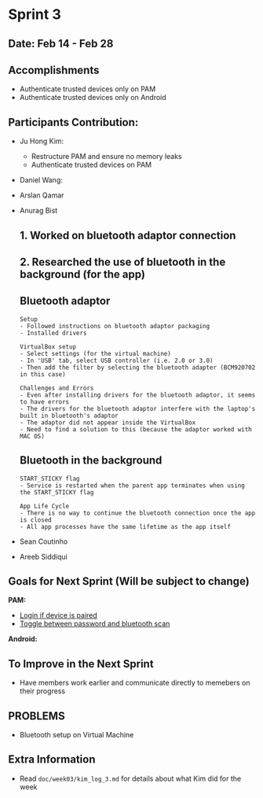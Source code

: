 # Sprint 3

## Date: Feb 14 - Feb 28

## Accomplishments
* Authenticate trusted devices only on PAM
* Authenticate trusted devices only on Android

## Participants Contribution:
* Ju Hong Kim: 
    * Restructure PAM and ensure no memory leaks
    * Authenticate trusted devices on PAM
* Daniel Wang: 

* Arslan Qamar 

* Anurag Bist

    ## 1. Worked on bluetooth adaptor connection

    ## 2. Researched the use of bluetooth in the background (for the app)

    ## Bluetooth adaptor

      Setup
      - Followed instructions on bluetooth adaptor packaging 
      - Installed drivers 

      VirtualBox setup
      - Select settings (for the virtual machine)
      - In 'USB' tab, select USB controller (i.e. 2.0 or 3.0) 
      - Then add the filter by selecting the bluetooth adapter (BCM920702 in this case)

      Challenges and Errors
      - Even after installing drivers for the bluetooth adaptor, it seems to have errors
      - The drivers for the bluetooth adaptor interfere with the laptop's built in bluetooth's adaptor
      - The adaptor did not appear inside the VirtualBox
      - Need to find a solution to this (because the adaptor worked with MAC OS)

    ## Bluetooth in the background

      START_STICKY flag
      - Service is restarted when the parent app terminates when using the START_STICKY flag

      App Life Cycle
      - There is no way to continue the bluetooth connection once the app is closed
      - All app processes have the same lifetime as the app itself

* Sean Coutinho
  
* Areeb Siddiqui


## Goals for Next Sprint (Will be subject to change)
**PAM:**
* [Login if device is paired](https://github.com/Sxx125/proxyAuth/issues/5)
* [Toggle between password and bluetooth scan](https://github.com/Sxx125/proxyAuth/issues/10)

**Android:**

## To Improve in the Next Sprint
* Have members work earlier and communicate directly to memebers on their progress

## PROBLEMS
* Bluetooth setup on Virtual Machine

## Extra Information
* Read `doc/week03/kim_log_3.md` for details about what Kim did for the week
